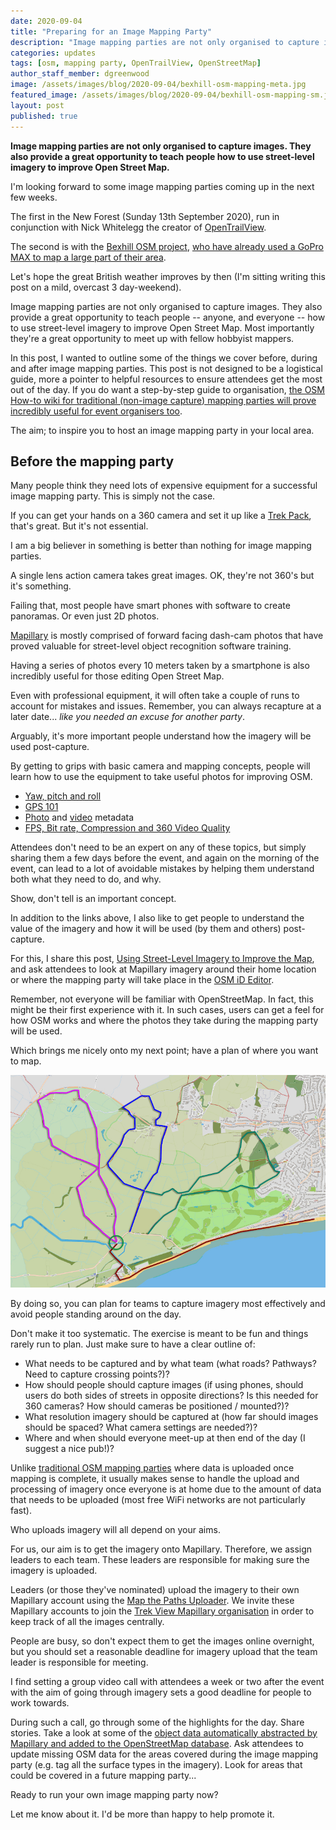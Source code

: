 ```yaml
---
date: 2020-09-04
title: "Preparing for an Image Mapping Party"
description: "Image mapping parties are not only organised to capture images. They also provide a great opportunity to teach people how to use street-level imagery to improve Open Street Map."
categories: updates
tags: [osm, mapping party, OpenTrailView, OpenStreetMap]
author_staff_member: dgreenwood
image: /assets/images/blog/2020-09-04/bexhill-osm-mapping-meta.jpg
featured_image: /assets/images/blog/2020-09-04/bexhill-osm-mapping-sm.jpg
layout: post
published: true
---
```


**Image mapping parties are not only organised to capture images. They also provide a great opportunity to teach people how to use street-level imagery to improve Open Street Map.**

I'm looking forward to some image mapping parties coming up in the next few weeks.

The first in the New Forest (Sunday 13th September 2020), run in conjunction with Nick Whitelegg the creator of [OpenTrailView](https://www.opentrailview.org/).

The second is with the [Bexhill OSM project](https://bexhill-osm.org.uk/?T=info#14/50.8470/0.4675), [who have already used a GoPro MAX to map a large part of their area](https://www.mapillary.com/app/user/bexhill_osm?pKey=zX6MPMoUYqxE7c4GLBGge3).

Let's hope the great British weather improves by then (I'm sitting writing this post on a mild, overcast 3 day-weekend).

Image mapping parties are not only organised to capture images. They also provide a great opportunity to teach people -- anyone, and everyone -- how to use street-level imagery to improve Open Street Map. Most importantly they're a great opportunity to meet up with fellow hobbyist mappers.

In this post, I wanted to outline some of the things we cover before, during and after image mapping parties. This post is not designed to be a logistical guide, more a pointer to helpful resources to ensure attendees get the most out of the day. If you do want a step-by-step guide to organisation, [the OSM How-to wiki for traditional (non-image capture) mapping parties will prove incredibly useful for event organisers too](https://wiki.openstreetmap.org/wiki/Mapping_Weekend_Howto).

The aim; to inspire you to host an image mapping party in your local area.

## Before the mapping party

Many people think they need lots of expensive equipment for a successful image mapping party. This is simply not the case.

If you can get your hands on a 360 camera and set it up like a [Trek Pack](/trek-pack), that's great. But it's not essential.

I am a big believer in something is better than nothing for image mapping parties.

A single lens action camera takes great images. OK, they're not 360's but it's something.

Failing that, most people have smart phones with software to create panoramas. Or even just 2D photos.

[Mapillary](https://www.mapillary.com/app/) is mostly comprised of forward facing dash-cam photos that have proved valuable for street-level object recognition software training. 

Having a series of photos every 10 meters taken by a smartphone is also incredibly useful for those editing Open Street Map.

Even with professional equipment, it will often take a couple of runs to account for mistakes and issues. Remember, you can always recapture at a later date... _like you needed an excuse for another party_.

Arguably, it's more important people understand how the imagery will be used post-capture.

By getting to grips with basic camera and mapping concepts, people will learn how to use the equipment to take useful photos for improving OSM.

* [Yaw, pitch and roll](/blog/2020/yaw-pitch-roll-360-degree-photography)
* [GPS 101](/blog/2020/gps-101)
* [Photo](/blog/2020/metadata-exif-xmp-360-photo-files) and [video](/blog/2020/metadata-exif-xmp-360-video-files-gopro-gpmd) metadata
* [FPS, Bit rate, Compression and 360 Video Quality](/blog/2020/fps-bitrate-compression-360-virtual-tours)

Attendees don't need to be an expert on any of these topics, but simply sharing them a few days before the event, and again on the morning of the event, can lead to a lot of avoidable mistakes by helping them understand both what they need to do, and why.

Show, don't tell is an important concept.

In addition to the links above, I also like to get people to understand the value of the imagery and how it will be used (by them and others) post-capture.

For this, I share this post, [Using Street-Level Imagery to Improve the Map](/blog/2020/using-street-level-imagery-to-improve-the-map), and ask attendees to look at Mapillary imagery around their home location or where the mapping party will take place in the [OSM iD Editor](https://www.openstreetmap.org/edit?editor=id).

Remember, not everyone will be familiar with OpenStreetMap. In fact, this might be their first experience with it. In such cases, users can get a feel for how OSM works and where the photos they take during the mapping party will be used.

Which brings me nicely onto my next point; have a plan of where you want to map.

<img class="img-fluid" src="/assets/images/blog/2020-09-04/bexhill-osm-mapping-sm.jpg" alt="Bexhill Mapping Party plan" title="Bexhill Mapping Party plan" />

By doing so, you can plan for teams to capture imagery most effectively and avoid people standing around on the day.

Don't make it too systematic. The exercise is meant to be fun and things rarely run to plan. Just make sure to have a clear outline of:

* What needs to be captured and by what team (what roads? Pathways? Need to capture crossing points?)?
* How should people should capture images (if using phones, should users do both sides of streets in opposite directions? Is this needed for 360 cameras? How should cameras be positioned / mounted?)?
* What resolution imagery should be captured at (how far should images should be spaced? What camera settings are needed?)?
* Where and when should everyone meet-up at then end of the day (I suggest a nice pub!)?

Unlike [traditional OSM mapping parties](https://wiki.openstreetmap.org/wiki/Mapping_parties) where data is uploaded once mapping is complete, it usually makes sense to handle the upload and processing of imagery once everyone is at home due to the amount of data that needs to be uploaded (most free WiFi networks are not particularly fast).

Who uploads imagery will all depend on your aims.

For us, our aim is to get the imagery onto Mapillary. Therefore, we assign leaders to each team. These leaders are responsible for making sure the imagery is uploaded.

Leaders (or those they've nominated) upload the imagery to their own Mapillary account using the [Map the Paths Uploader](https://www.mapthepaths.com/uploader). We invite these Mapillary accounts to join the [Trek View Mapillary organisation](https://www.mapillary.com/app/org/trekview?) in order to keep track of all the images centrally.

People are busy, so don't expect them to get the images online overnight, but you should set a reasonable deadline for imagery upload that the team leader is responsible for meeting.

I find setting a group video call with attendees a week or two after the event with the aim of going through imagery sets a good deadline for people to work towards.

During such a call, go through some of the highlights for the day. Share stories. Take a look at some of the [object data automatically abstracted by Mapillary and added to the OpenStreetMap database](https://blog.mapillary.com/update/2020/08/24/global-map-features-openstreetmap.html). Ask attendees to update missing OSM data for the areas covered during the image mapping party (e.g. tag all the surface types in the imagery). Look for areas that could be covered in a future mapping party...

Ready to run your own image mapping party now?

Let me know about it. I'd be more than happy to help promote it.